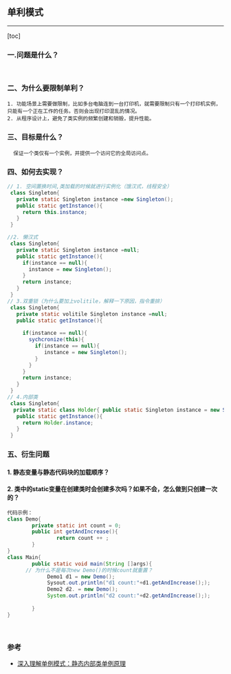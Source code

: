 ## 单利模式

------

[toc]



### 一.问题是什么？

```


```

### 二、为什么要限制单利？

```
1. 功能场景上需要做限制，比如多台电脑连到一台打印机，就需要限制只有一个打印机实例，只能有一个正在工作的任务。否则会出现打印混乱的情况。
2. 从程序设计上，避免了类实例的频繁创建和销毁，提升性能。
```

### 三、目标是什么？

```
  保证一个类仅有一个实例，并提供一个访问它的全局访问点。
```

### 四、如何去实现？

```java
// 1. 空间置换时间,类加载的时候就进行实例化（饿汉式，线程安全）
 class Singleton{
   private static Singleton instance =new Singleton();
   public static getInstance(){
     return this.instance;
   }
 }

//2. 懒汉式
 class Singleton{
   private static Singleton instance =null;
   public static getInstance(){
     if(instance == null){
       instance = new Singleton();
     }
     return instance;
   }
 }
// 3.双重锁（为什么要加上volitile，解释一下原因，指令重排）
 class Singleton{
   private static volitile Singleton instance =null;
   public static getInstance(){
     
     if(instance == null){
       sychcronize(this){
         if(instance == null){
            instance = new Singleton();
         }
       }
     }
     return instance;
   }
 }
// 4.内部类
 class Singleton{
  private static class Holder{ public static Singleton instance = new Singleton();}
   public static getInstance(){
     return Holder.instance;
   }
 }


```

### 五、衍生问题

#### 1. 静态变量与静态代码块的加载顺序？

#### 2. 类中的static变量在创建类时会创建多次吗？如果不会，怎么做到只创建一次的？

```java
代码示例：
class Demo{
		private static int count = 0;
		public int getAndIncrease(){
				return count ++ ;
		}
}
class Main{
		public static void main(String []args){
      // 为什么不是每次new Demo()的时候count就重置？
			 Demo1 d1 = new Demo();
			 Sysout.out.println("d1 count:"+d1.getAndIncrease(););
			 Demo2 d2. = new Demo();
			 System.out.println("d2 count:"+d2.getAndIncrease(););
			 
		}
}

```

​      

### 参考

* [深入理解单例模式：静态内部类单例原理](https://blog.csdn.net/mnb65482/article/details/80458571)

